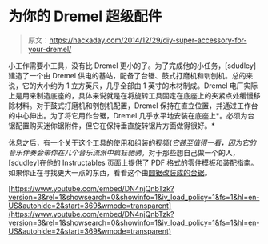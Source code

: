 # 为你的 Dremel 超级配件

> 原文：<https://hackaday.com/2014/12/29/diy-super-accessory-for-your-dremel/>

小工作需要小工具，没有比 Dremel 更小的了。为了完成他的小任务，[sdudley]建造了一个由 Dremel 供电的基站，配备了台锯、鼓式打磨机和刳刨机。总的来说，它的大小约为 1 立方英尺，几乎全部由 1 英寸的木材制成。Dremel 电厂实际上是用来制造底座的，具体来说就是在将旋转工具固定在底座上的夹紧点处缓慢移除材料。对于鼓式打磨机和刳刨机配置，Dremel 保持在直立位置，并通过工作台的中心伸出。为了将它用作台锯，Dremel 几乎水平地安装在底座上*。必须为台锯配置购买迷你锯附件，但它在保持垂直旋转锯片方面做得很好。*

休息之后，有一个关于这个工具的使用和组装的视频(*它甚至值得一看，因为它的音乐伴奏会带你在几个音乐流派中疯狂驰骋*。对于那些想自己做一个的人，[sdudley]在他的 Instructables 页面上提供了 PDF 格式的零件模板和装配指南。如果你正在寻找更大一点的东西，看看这个由[圆锯改装成的台锯](http://hackaday.com/2013/10/19/circular-saw-to-table-saw-conversion/)。

[https://www.youtube.com/embed/DN4njQnbTzk?version=3&rel=1&showsearch=0&showinfo=1&iv_load_policy=1&fs=1&hl=en-US&autohide=2&start=369&wmode=transparent](https://www.youtube.com/embed/DN4njQnbTzk?version=3&rel=1&showsearch=0&showinfo=1&iv_load_policy=1&fs=1&hl=en-US&autohide=2&start=369&wmode=transparent)